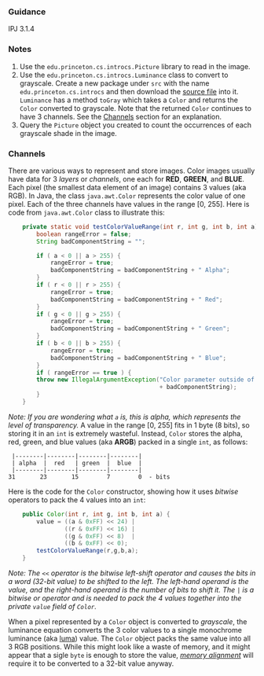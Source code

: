 ### Guidance 
IPJ 3.1.4

### Notes

1. Use the `edu.princeton.cs.introcs.Picture` library to read in the image.
2. Use the `edu.princeton.cs.introcs.Luminance` class to convert to grayscale. Create a new package under `src` with the name `edu.princeton.cs.introcs` and then download the [source file](https://introcs.cs.princeton.edu/java/31datatype/Luminance.java) into it. `Luminance` has a method `toGray` which takes a `Color` and returns the `Color` converted to grayscale. Note that the returned `Color` continues to have 3 channels. See the [Channels](#channels) section for an explanation.
3. Query the `Picture` object you created to count the occurrences of each grayscale shade in the image.

### Channels

There are various ways to represent and store images. Color images usually have data for 3 _layers_ or _channels_, one each for **RED**, **GREEN**, and **BLUE**. Each pixel (the smallest data element of an image) contains 3 values (aka RGB). In Java, the class `java.awt.Color` represents the color value of one pixel. Each of the three channels have values in the range [0, 255]. Here is code from `java.awt.Color` class to illustrate this:
```java
    private static void testColorValueRange(int r, int g, int b, int a) {
        boolean rangeError = false;
        String badComponentString = "";

        if ( a < 0 || a > 255) {
            rangeError = true;
            badComponentString = badComponentString + " Alpha";
        }
        if ( r < 0 || r > 255) {
            rangeError = true;
            badComponentString = badComponentString + " Red";
        }
        if ( g < 0 || g > 255) {
            rangeError = true;
            badComponentString = badComponentString + " Green";
        }
        if ( b < 0 || b > 255) {
            rangeError = true;
            badComponentString = badComponentString + " Blue";
        }
        if ( rangeError == true ) {
        throw new IllegalArgumentException("Color parameter outside of expected range:"
                                           + badComponentString);
        }
    }
```
_Note: If you are wondering what `a` is, this is _alpha_, which represents the level of transparency._
A value in the range [0, 255] fits in 1 byte (8 bits), so storing it in an `int` is extremely wasteful. Instead, `Color` stores the alpha, red, green, and blue values (aka **ARGB**) packed in a single `int`, as follows:
```
 |--------|--------|--------|--------|
 | alpha  |  red   | green  |  blue  |
 |--------|--------|--------|--------|
31       23       15        7        0  - bits
```
Here is the code for the `Color` constructor, showing how it uses _bitwise_ operators to pack the 4 values into an `int`:
```java
    public Color(int r, int g, int b, int a) {
        value = ((a & 0xFF) << 24) |
                ((r & 0xFF) << 16) |
                ((g & 0xFF) << 8)  |
                ((b & 0xFF) << 0);
        testColorValueRange(r,g,b,a);
    }
```
_Note: The `<<` operator is the bitwise left-shift operator and causes the bits in a word (32-bit value) to be shifted to the left. The left-hand operand is the value, and the right-hand operand is the number of bits to shift it. The `|` is a bitwise or operator and is needed to pack the 4 values together into the private `value` field of `Color`._

When a pixel represented by a `Color` object is converted to _grayscale_, the luminance equation converts the 3 color values to a single monochrome luminance (aka [luma](https://en.wikipedia.org/wiki/Luma_(video))) value. The `Color` object packs the same value into all 3 RGB positions. While this might look like a waste of memory, and it might appear that a sigle `byte` is enough to store the value, [_memory alignment_](https://www.ibm.com/developerworks/library/pa-dalign/) will require it to be converted to a 32-bit value anyway.
